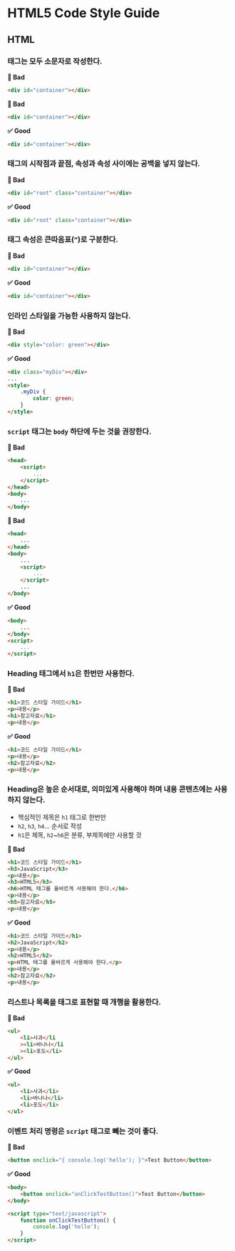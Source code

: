# HTML5 Code Style Guide

## HTML

### 태그는 모두 소문자로 작성한다.

**🚫 Bad**

```html
<div id="container"></div>
```

**🚫 Bad**

```html
<div id="container"></div>
```

**✅ Good**

```html
<div id="container"></div>
```

### 태그의 시작점과 끝점, 속성과 속성 사이에는 공백을 넣지 않는다.

**🚫 Bad**

```html
<div id="root" class="container"></div>
```

**✅ Good**

```html
<div id="root" class="container"></div>
```

### 태그 속성은 큰따옴표(`“`)로 구분한다.

**🚫 Bad**

```html
<div id="container"></div>
```

**✅ Good**

```html
<div id="container"></div>
```

### 인라인 스타일을 가능한 사용하지 않는다.

**🚫 Bad**

```html
<div style="color: green"></div>
```

**✅ Good**

```html
<div class="myDiv"></div>
...
<style>
	.myDiv {
		color: green;
	}
</style>
```

### `script` 태그는 `body` 하단에 두는 것을 권장한다.

**🚫 Bad**

```html
<head>
	<script>
		...
	</script>
</head>
<body>
	...
</body>
```

**🚫 Bad**

```html
<head>
	...
</head>
<body>
	...
	<script>
		...
	</script>
	...
</body>
```

**✅ Good**

```html
<body>
	...
</body>
<script>
	...
</script>
```

### Heading 태그에서 `h1`은 한번만 사용한다.

**🚫 Bad**

```html
<h1>코드 스타일 가이드</h1>
<p>내용</p>
<h1>참고자료</h1>
<p>내용</p>
```

**✅ Good**

```html
<h1>코드 스타일 가이드</h1>
<p>내용</p>
<h2>참고자료</h2>
<p>내용</p>
```

### Heading은 높은 순서대로, 의미있게 사용해야 하며 내용 콘텐츠에는 사용하지 않는다.

- 핵심적인 제목은 `h1` 태그로 한번만
- `h2`, `h3`, `h4`... 순서로 작성
- `h1`은 제목, `h2`~`h6`은 분류, 부제목에만 사용할 것

**🚫 Bad**

```html
<h1>코드 스타일 가이드</h1>
<h3>JavaScript</h3>
<p>내용</p>
<h3>HTML5</h3>
<h6>HTML 태그를 올바르게 사용해야 한다.</h6>
<p>내용</p>
<h5>참고자료</h5>
<p>내용</p>
```

**✅ Good**

```html
<h1>코드 스타일 가이드</h1>
<h2>JavaScript</h2>
<p>내용</p>
<h2>HTML5</h2>
<p>HTML 태그를 올바르게 사용해야 한다.</p>
<p>내용</p>
<h2>참고자료</h2>
<p>내용</p>
```

### 리스트나 목록을 태그로 표현할 때 개행을 활용한다.

**🚫 Bad**

```html
<ul>
	<li>사과</li
	><li>바나나</li
	><li>포도</li>
</ul>
```

**✅ Good**

```html
<ul>
	<li>사과</li>
	<li>바나나</li>
	<li>포도</li>
</ul>
```

### 이벤트 처리 명령은 `script` 태그로 빼는 것이 좋다.

**🚫 Bad**

```html
<button onclick="{ console.log('hello'); }">Test Button</button>
```

**✅ Good**

```html
<body>
	<button onclick="onClickTestButton()">Test Button</button>
</body>

<script type="text/javascript">
	function onClickTestButton() {
		console.log('hello');
	}
</script>
```
